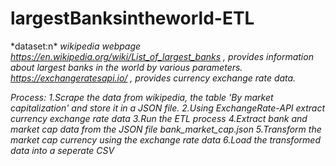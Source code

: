 # largestBanksintheworld-ETL

*dataset:n\*
*wikipedia webpage https://en.wikipedia.org/wiki/List_of_largest_banks , provides information about largest banks in the world by various parameters.*
*https://exchangeratesapi.io/ , provides currency exchange rate data.*



*Process:*
*1.Scrape the data from wikipedia, the table 'By market capitalization' and store it in a JSON file.*
*2.Using ExchangeRate-API extract currency exchange rate data*
*3.Run the ETL process*
*4.Extract bank and market cap data from the JSON file bank_market_cap.json*
*5.Transform the market cap currency using the exchange rate data*
*6.Load the transformed data into a seperate CSV*
